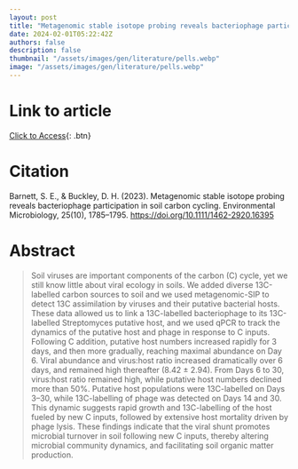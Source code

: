 ```yaml
---
layout: post
title: "Metagenomic stable isotope probing reveals bacteriophage participation in soil carbon cycling"
date: 2024-02-01T05:22:42Z
authors: false
description: false
thumbnail: "/assets/images/gen/literature/pells.webp"
image: "/assets/images/gen/literature/pells.webp"
---
```

# Link to article
[Click to Access](https://doi.org/10.1111/1462-2920.16395){: .btn}

# Citation
Barnett, S. E., & Buckley, D. H. (2023). Metagenomic stable isotope probing reveals bacteriophage participation in soil carbon cycling. Environmental Microbiology, 25(10), 1785–1795. https://doi.org/10.1111/1462-2920.16395

# Abstract
 > Soil viruses are important components of the carbon (C) cycle, yet we still know little about viral ecology in soils. We added diverse 13C-labelled carbon sources to soil and we used metagenomic-SIP to detect 13C assimilation by viruses and their putative bacterial hosts. These data allowed us to link a 13C-labelled bacteriophage to its 13C-labelled Streptomyces putative host, and we used qPCR to track the dynamics of the putative host and phage in response to C inputs. Following C addition, putative host numbers increased rapidly for 3 days, and then more gradually, reaching maximal abundance on Day 6. Viral abundance and virus:host ratio increased dramatically over 6 days, and remained high thereafter (8.42 ± 2.94). From Days 6 to 30, virus:host ratio remained high, while putative host numbers declined more than 50%. Putative host populations were 13C-labelled on Days 3–30, while 13C-labelling of phage was detected on Days 14 and 30. This dynamic suggests rapid growth and 13C-labelling of the host fueled by new C inputs, followed by extensive host mortality driven by phage lysis. These findings indicate that the viral shunt promotes microbial turnover in soil following new C inputs, thereby altering microbial community dynamics, and facilitating soil organic matter production.
